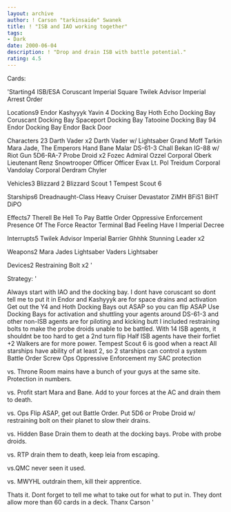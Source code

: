 ```yaml
---
layout: archive
author: ! Carson "tarkinsaide" Swanek
title: ! "ISB and IAO working together"
tags:
- Dark
date: 2000-06-04
description: ! "Drop and drain ISB with battle potential."
rating: 4.5
---
```

Cards: 

'Starting4
ISB/ESA
Coruscant Imperial Square
Twilek Advisor
Imperial Arrest Order

Locations9
Endor
Kashyyyk
Yavin 4 Docking Bay
Hoth Echo Docking Bay
Coruscant Docking Bay
Spaceport Docking Bay
Tatooine Docking Bay 94
Endor Docking Bay
Endor Back Door

Characters 23
Darth Vader x2
Darth Vader w/ Lightsaber
Grand Moff Tarkin
Mara Jade, The Emperors Hand
Bane Malar
DS-61-3
Chall Bekan
IG-88 w/ Riot Gun
5D6-RA-7
Probe Droid x2
Fozec
Admiral Ozzel
Corporal Oberk
Lieutenant Renz
Snowtrooper Officer
Officer Evax
Lt. Pol Treidum
Corporal Vandolay
Corporal Derdram
Chyler

Vehicles3
Blizzard 2
Blizzard Scout 1
Tempest Scout 6

Starships6
Dreadnaught-Class Heavy Cruiser
Devastator
ZiMH
BFiS1
BiHT
DiPO

Effects7
Therell Be Hell To Pay
Battle Order
Oppressive Enforcement
Presence Of The Force
Reactor Terminal
Bad Feeling Have I
Imperial Decree

Interrupts5
Twilek Advisor
Imperial Barrier
Ghhhk
Stunning Leader x2

Weapons2
Mara Jades Lightsaber
Vaders Lightsaber

Devices2
Restraining Bolt x2
'

Strategy: '

Always start with IAO and the docking bay.  I dont have coruscant so dont tell me to put it in
Endor and Kashyyyk are for space drains and activation
Get out the Y4 and Hoth Docking Bays out ASAP so you can flip ASAP
Use Docking Bays for activation and shuttling your agents around
DS-61-3 and other non-ISB agents are for piloting and kicking butt
I included restraining bolts to make the probe droids unable to be battled.
With 14 ISB agents, it shouldnt be too hard to get a 2nd turn flip
Half ISB agents have their forfiet +2
Walkers are for more power.
Tempest Scout 6 is good when a react
All starships have ability of at least 2, so 2 starships can control a system
Battle Order Screw Ops
Oppressive Enforcement my SAC protection

vs. Throne Room mains have a bunch of your guys at the same site.  Protection in numbers.

vs. Profit start Mara and Bane.  Add to your forces at the AC and drain them to death.

vs. Ops Flip ASAP, get out Battle Order.  Put 5D6 or Probe Droid w/ restraining bolt on their planet to slow their drains.

vs. Hidden Base  Drain them to death at the docking bays.  Probe with probe droids.

vs. RTP drain them to death, keep leia from escaping.

vs.QMC  never seen it used.

vs. MWYHL  outdrain them, kill their apprentice.

Thats it.  Dont forget to tell me what to take out for what to put in.	They dont allow more than 60 cards in a deck.
Thanx
Carson '